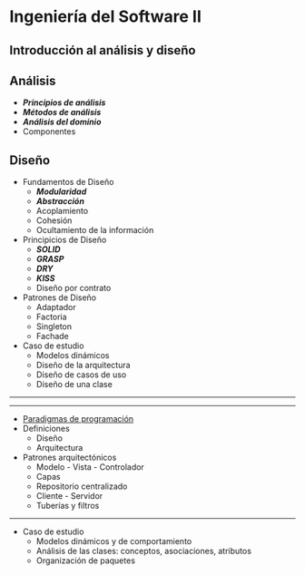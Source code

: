 # Ingeniería del Software II





## Introducción al análisis y diseño 

## Análisis 
* ***Principios de análisis***	
* ***Métodos de análisis***	
* ***Análisis del dominio***
* Componentes	

## Diseño 
* Fundamentos de Diseño	
	* ***Modularidad***
	* ***Abstracción***
	* Acoplamiento
	* Cohesión
	* Ocultamiento de la información
* Principicios de Diseño	
	* ***SOLID***
	* ***GRASP***
	* ***DRY***
	* ***KISS***
	* Diseño por contrato
* Patrones de Diseño
  * Adaptador
  * Factoria
  * Singleton
  * Fachade	
* Caso de estudio	
	* Modelos dinámicos
	* Diseño de la arquitectura
	* Diseño de casos de uso
	* Diseño de una clase
---
---
* [Paradigmas de programación](./temas/paradigmasDeProgramacion.md)
* Definiciones
  * Diseño
  * Arquitectura
* Patrones arquitectónicos
  * Modelo - Vista - Controlador
  * Capas
  * Repositorio centralizado
  * Cliente - Servidor
  * Tuberías y filtros

---
* Caso de estudio	
	* Modelos dinámicos y de comportamiento
	* Análisis de las clases: conceptos, asociaciones, atributos
	* Organización de paquetes